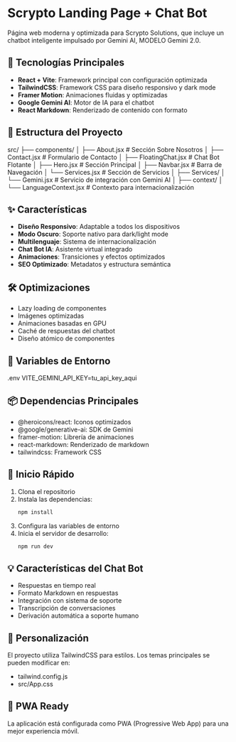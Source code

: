 # Scrypto Landing Page + Chat Bot

Página web moderna y optimizada para Scrypto Solutions, que incluye un chatbot inteligente impulsado por Gemini AI, MODELO Gemini 2.0.

## 🚀 Tecnologías Principales

- **React + Vite**: Framework principal con configuración optimizada
- **TailwindCSS**: Framework CSS para diseño responsivo y dark mode
- **Framer Motion**: Animaciones fluidas y optimizadas
- **Google Gemini AI**: Motor de IA para el chatbot
- **React Markdown**: Renderizado de contenido con formato

## 📁 Estructura del Proyecto

src/
├── components/
│ ├── About.jsx # Sección Sobre Nosotros
│ ├── Contact.jsx # Formulario de Contacto
│ ├── FloatingChat.jsx # Chat Bot Flotante
│ ├── Hero.jsx # Sección Principal
│ ├── Navbar.jsx # Barra de Navegación
│ └── Services.jsx # Sección de Servicios
│
├── Services/
│ └── Gemini.jsx # Servicio de integración con Gemini AI
│
├── context/
│ └── LanguageContext.jsx # Contexto para internacionalización

## ✨ Características

- **Diseño Responsivo**: Adaptable a todos los dispositivos
- **Modo Oscuro**: Soporte nativo para dark/light mode
- **Multilenguaje**: Sistema de internacionalización
- **Chat Bot IA**: Asistente virtual integrado
- **Animaciones**: Transiciones y efectos optimizados
- **SEO Optimizado**: Metadatos y estructura semántica

## 🛠️ Optimizaciones

- Lazy loading de componentes
- Imágenes optimizadas
- Animaciones basadas en GPU
- Caché de respuestas del chatbot
- Diseño atómico de componentes

## 🔧 Variables de Entorno

.env
VITE_GEMINI_API_KEY=tu_api_key_aqui

## 📦 Dependencias Principales

- @heroicons/react: Iconos optimizados
- @google/generative-ai: SDK de Gemini
- framer-motion: Librería de animaciones
- react-markdown: Renderizado de markdown
- tailwindcss: Framework CSS

## 🚀 Inicio Rápido

1. Clona el repositorio
2. Instala las dependencias:
   ```bash
   npm install
   ```
3. Configura las variables de entorno
4. Inicia el servidor de desarrollo:
   ```bash
   npm run dev
   ```

## 💡 Características del Chat Bot

- Respuestas en tiempo real
- Formato Markdown en respuestas
- Integración con sistema de soporte
- Transcripción de conversaciones
- Derivación automática a soporte humano

## 🎨 Personalización

El proyecto utiliza TailwindCSS para estilos. Los temas principales se pueden modificar en:

- tailwind.config.js
- src/App.css

## 📱 PWA Ready

La aplicación está configurada como PWA (Progressive Web App) para una mejor experiencia móvil.
